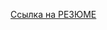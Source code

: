 [Ссылка на РЕЗЮМЕ](https://drive.google.com/file/d/1aoa6y5BylbFq_Sulj0G0ah3Jyye9HlPc/view?usp=sharing)
